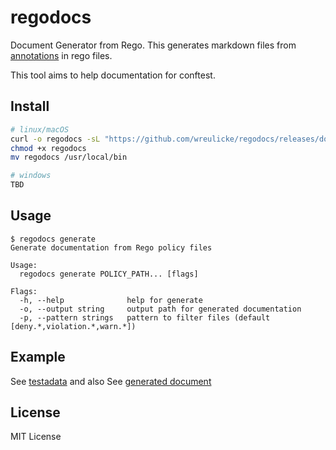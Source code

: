 # regodocs

Document Generator from Rego. 
This generates markdown files from [annotations](https://www.openpolicyagent.org/docs/latest/policy-language/#metadata) in rego files.

This tool aims to help documentation for conftest.

## Install

```bash
# linux/macOS
curl -o regodocs -sL "https://github.com/wreulicke/regodocs/releases/download/v0.0.2/regodocs_0.0.2_$(uname -s | tr "[:upper:]" "[:lower:]")_$(uname -m)"
chmod +x regodocs
mv regodocs /usr/local/bin

# windows
TBD
```

## Usage

```
$ regodocs generate
Generate documentation from Rego policy files

Usage:
  regodocs generate POLICY_PATH... [flags]

Flags:
  -h, --help              help for generate
  -o, --output string     output path for generated documentation
  -p, --pattern strings   pattern to filter files (default [deny.*,violation.*,warn.*])
```

## Example

See [testadata](./testdata/) and
also See [generated document](./.snapshot/TestGenerator)

## License

MIT License

